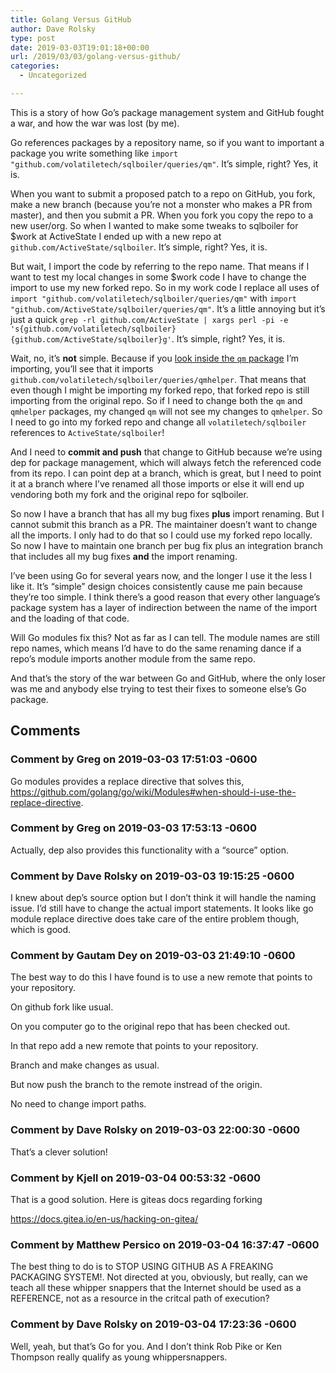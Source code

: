 ```yaml
---
title: Golang Versus GitHub
author: Dave Rolsky
type: post
date: 2019-03-03T19:01:18+00:00
url: /2019/03/03/golang-versus-github/
categories:
  - Uncategorized

---
```

This is a story of how Go&#8217;s package management system and GitHub fought a war, and how the war was lost (by me).

Go references packages by a repository name, so if you want to important a package you write something like `import "github.com/volatiletech/sqlboiler/queries/qm"`. It&#8217;s simple, right? Yes, it is.

When you want to submit a proposed patch to a repo on GitHub, you fork, make a new branch (because you&#8217;re not a monster who makes a PR from master), and then you submit a PR. When you fork you copy the repo to a new user/org. So when I wanted to make some tweaks to sqlboiler for $work at ActiveState I ended up with a new repo at `github.com/ActiveState/sqlboiler`. It&#8217;s simple, right? Yes, it is.

But wait, I import the code by referring to the repo name. That means if I want to test my local changes in some $work code I have to change the import to use my new forked repo. So in my work code I replace all uses of `import "github.com/volatiletech/sqlboiler/queries/qm"` with `import "github.com/ActiveState/sqlboiler/queries/qm"`. It&#8217;s a little annoying but it&#8217;s just a quick `grep -rl github.com/ActiveState | xargs perl -pi -e 's{github.com/volatiletech/sqlboiler}{github.com/ActiveState/sqlboiler}g'`. It&#8217;s simple, right? Yes, it is.

Wait, no, it&#8217;s **not** simple. Because if you [look inside the `qm` package][1] I&#8217;m importing, you&#8217;ll see that it imports `github.com/volatiletech/sqlboiler/queries/qmhelper`. That means that even though I might be importing my forked repo, that forked repo is still importing from the original repo. So if I need to change both the `qm` and `qmhelper` packages, my changed `qm` will not see my changes to `qmhelper`. So I need to go into my forked repo and change all `volatiletech/sqlboiler` references to `ActiveState/sqlboiler`!

And I need to **commit and push** that change to GitHub because we&#8217;re using dep for package management, which will always fetch the referenced code from its repo. I can point dep at a branch, which is great, but I need to point it at a branch where I&#8217;ve renamed all those imports or else it will end up vendoring both my fork and the original repo for sqlboiler.

So now I have a branch that has all my bug fixes **plus** import renaming. But I cannot submit this branch as a PR. The maintainer doesn&#8217;t want to change all the imports. I only had to do that so I could use my forked repo locally. So now I have to maintain one branch per bug fix plus an integration branch that includes all my bug fixes **and** the import renaming.

I&#8217;ve been using Go for several years now, and the longer I use it the less I like it. It&#8217;s &#8220;simple&#8221; design choices consistently cause me pain because they&#8217;re too simple. I think there&#8217;s a good reason that every other language&#8217;s package system has a layer of indirection between the name of the import and the loading of that code.

Will Go modules fix this? Not as far as I can tell. The module names are still repo names, which means I&#8217;d have to do the same renaming dance if a repo&#8217;s module imports another module from the same repo.

And that&#8217;s the story of the war between Go and GitHub, where the only loser was me and anybody else trying to test their fixes to someone else&#8217;s Go package.

 [1]: https://github.com/volatiletech/sqlboiler/blob/master/queries/qm/query_mods.go

## Comments

### Comment by Greg on 2019-03-03 17:51:03 -0600
Go modules provides a replace directive that solves this, <a href="https://github.com/golang/go/wiki/Modules#when-should-i-use-the-replace-directive" rel="nofollow ugc">https://github.com/golang/go/wiki/Modules#when-should-i-use-the-replace-directive</a>.

### Comment by Greg on 2019-03-03 17:53:13 -0600
Actually, dep also provides this functionality with a &#8220;source&#8221; option.

### Comment by Dave Rolsky on 2019-03-03 19:15:25 -0600
I knew about dep&#8217;s source option but I don&#8217;t think it will handle the naming issue. I&#8217;d still have to change the actual import statements. It looks like go module replace directive does take care of the entire problem though, which is good.

### Comment by Gautam Dey on 2019-03-03 21:49:10 -0600
The best way to do this I have found is to use a new remote that points to your repository. 

On github fork like usual. 

On you computer go to the original repo that has been checked out. 

In that repo add a new remote that points to your repository. 

Branch and make changes as usual. 

But now push the branch to the remote instread of the origin. 

No need to change import paths.

### Comment by Dave Rolsky on 2019-03-03 22:00:30 -0600
That&#8217;s a clever solution!

### Comment by Kjell on 2019-03-04 00:53:32 -0600
That is a good solution. Here is giteas docs regarding forking

<a href="https://docs.gitea.io/en-us/hacking-on-gitea/" rel="nofollow ugc">https://docs.gitea.io/en-us/hacking-on-gitea/</a>

### Comment by Matthew Persico on 2019-03-04 16:37:47 -0600
The best thing to do is to STOP USING GITHUB AS A FREAKING PACKAGING SYSTEM!. Not directed at you, obviously, but really, can we teach all these whipper snappers that the Internet should be used as a REFERENCE, not as a resource in the critcal path of execution?

### Comment by Dave Rolsky on 2019-03-04 17:23:36 -0600
Well, yeah, but that&#8217;s Go for you. And I don&#8217;t think Rob Pike or Ken Thompson really qualify as young whippersnappers.